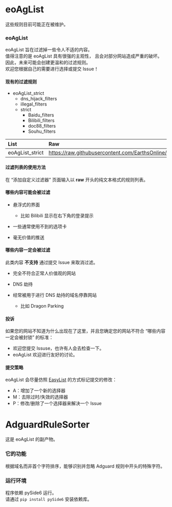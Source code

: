 # eoAgList
这些规则目前可能正在被维护。

### eoAgList
eoAgList 旨在过滤掉一些令人不适的内容。  
值得注意的是 eoAgList 具有很强的主观性， 且会对部分网站造成严重的破坏。  
因此，未来可能会创建更温和的过滤规则。  
欢迎您根据自己的需要进行选择或提交 Issue！  

#### 现有的过滤规则
* eoAgList_strict
  * dns_hijack_filters
  * illegal_filters
  * strict
    * Baidu_filters
    * Bilibili_filters
    * doc88_filters
    * Souhu_filters

  
|List|Raw|
|:-|:-|
|eoAgList_strict|https://raw.githubusercontent.com/EarthsOnline/eoAgList/refs/heads/main/eoAgList/eoAgList_strict.txt|

#### 过滤列表的使用方法
在 “添加自定义过滤器” 页面输入以 **raw** 开头的纯文本格式的规则列表。  

#### 哪些内容可能会被过滤
* 悬浮式的界面

  * 比如 Bilibili 显示在右下角的登录提示

* 一些通常使用不到的选项卡
* 毫无价值的推送

#### 哪些内容一定会被过滤
此类内容 **不支持** 通过提交 Issue 来取消过滤。

* 完全不符合正常人价值观的网站
* DNS 劫持
* 经常被用于进行 DNS 劫持的域名停靠网站

  * 比如 Dragon Parking

#### 投诉
如果您的网站不知道为什么出现在了这里，并且您确定您的网站不符合 “哪些内容一定会被封锁” 的标准：  
* 欢迎您提交 Issuse，也许有人会去检查一下。  
* eoAgList 欢迎进行友好的讨论。

#### 提交策略
eoAgList 会尽量仿照 [EasyList](https://github.com/easylist/easylist/?tab=readme-ov-file#commit-policy) 的方式标记提交的修改：  
* A：增加了一个新的选择器
* M：去除过时/失效的选择器
* P：修改/删除了一个选择器来解决一个 Issue

# AdguardRuleSorter
这是 eoAgList 的副产物。

### 它的功能
根据域名而非首个字符排序，能够识别并忽略 Adguard 规则中开头的特殊字符。

### 运行环境
程序依赖 pySide6 运行。  
请通过 ``` pip install pySide6 ``` 安装依赖库。
